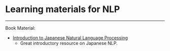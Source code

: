 # Learning materials for NLP

---

Book Material:

* [Introduction to Japanese Natural Language Processing](https://github.com/gbih/nlp/tree/main/ja_nlp_book)
	- Great introductory resource on Japanese NLP.
